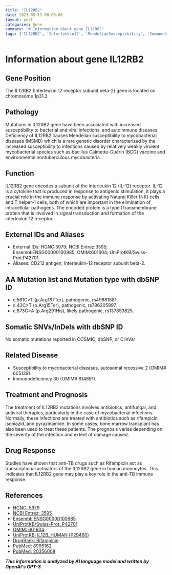 ```yaml
---
title: "IL12RB2"
date: 2023-05-13 00:00:00
layout: post
categories: Gene
summary: "# Information about gene IL12RB2"
tags: ['IL12RB2', 'Interleukin12', 'MendelianSusceptibility', 'Immunodeficiency', 'Antibiotics', 'AntiTB', 'SignalTransduction', 'GeneticDisorder']
---
```


# Information about gene IL12RB2
 
## Gene Position 
The IL12RB2 (Interleukin 12 receptor subunit beta-2) gene is located on chromosome 1p31.3.
 
## Pathology 
Mutations in IL12RB2 gene have been associated with increased susceptibility to bacterial and viral infections, and autoimmune diseases. Deficiency of IL12RB2 causes Mendelian susceptibility to mycobacterial diseases (MSMD) which is a rare genetic disorder characterized by the increased susceptibility to infections caused by relatively weakly virulent mycobacterial species such as bacillus Calmette-Guérin (BCG) vaccine and environmental nontuberculous mycobacteria.
 
## Function
IL12RB2 gene encodes a subunit of the interleukin 12 (IL-12) receptor. IL-12 is a cytokine that is produced in response to antigenic stimulation, it plays a crucial role in the immune response by activating Natural Killer (NK) cells and T helper-1 cells, both of which are important in the elimination of intracellular pathogens. The encoded protein is a type I transmembrane protein that is involved in signal transduction and formation of the interleukin 12 receptor.
 
## External IDs and Aliases
- External IDs: HGNC:5979; NCBI Entrez:3595; Ensembl:ENSG00000100985; OMIM:601604; UniProtKB/Swiss-Prot:P42701.
- Aliases: CD212 antigen, Interleukin-12 receptor subunit beta-2.
 
## AA Mutation list and Mutation type with dbSNP ID
- c.561C>T (p.Arg187Ter), pathogenic, rs49881881.
- c.43C>T (p.Arg15Ter), pathogenic, rs786205997.
- c.873G>A (p.Arg291His), likely pathogenic, rs137853825.

## Somatic SNVs/InDels with dbSNP ID
No somatic mutations reported in COSMIC, dbSNP, or ClinVar
 
## Related Disease
- Susceptibility to mycobacterial diseases, autosomal recessive 2 (OMIM# 605129).
- Immunodeficiency 30 (OMIM# 614891).
 
## Treatment and Prognosis
The treatment of IL12RB2 mutations involves antibiotics, antifungal, and antiviral therapies, particularly in the case of mycobacterial infections. Normally, these infections are treated with antibiotics such as rifampicin, isoniazid, and pyrazinamide. In some cases, bone marrow transplant has also been used to treat these patients. The prognosis varies depending on the severity of the infection and extent of damage caused.
 
## Drug Response
Studies have shown that anti-TB drugs such as Rifampicin act as transcriptional activators of the IL12RB2 gene in human monocytes. This indicates that IL12RB2 gene may play a key role in the anti-TB immune response. 
 
## References
- [HGNC: 5979]([Click](https://www.genenames.org/data/gene-symbol-report/#!/hgnc_id/HGNC:5979))
- [NCBI Entrez: 3595]([Click](https://www.ncbi.nlm.nih.gov/gene/3595))
- [Ensembl: ENSG00000100985]([Click](https://www.ensembl.org/Homo_sapiens/Gene/Summary?db=core;g=ENSG00000100985))
- [UniProtKB/Swiss-Prot: P42701]([Click](https://www.uniprot.org/uniprot/P42701))
- [OMIM: 601604]([Click](https://www.omim.org/entry/601604))
- [UniProtKB: IL12B_HUMAN (P29460)]([Click](https://www.uniprot.org/uniprot/P29460))
- [DrugBank: Rifampicin]([Click](https://go.drugbank.com/drugs/DB01045))
- [PubMed: 8995162]([Click](https://pubmed.ncbi.nlm.nih.gov/8995162/))
- [PubMed: 20356008]([Click](https://pubmed.ncbi.nlm.nih.gov/20356008/))

**_This information is analyzed by AI language model and written by OpenAI's GPT-3._**